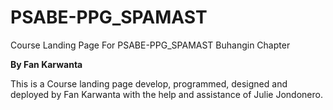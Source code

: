 # PSABE-PPG_SPAMAST
Course Landing Page For PSABE-PPG_SPAMAST Buhangin Chapter

**By Fan Karwanta**

This is a Course landing page develop, programmed, designed and deployed by Fan Karwanta with the help and assistance of Julie Jondonero.
